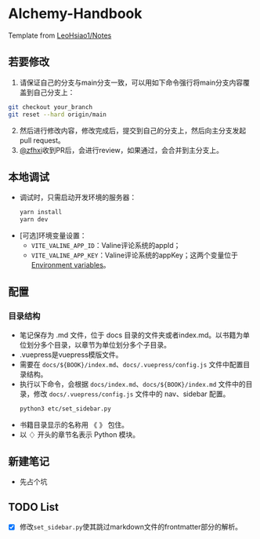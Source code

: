 # Alchemy-Handbook


Template from [LeoHsiao1/Notes](https://github.com/LeoHsiao1/Notes)

## 若要修改

1. 请保证自己的分支与main分支一致，可以用如下命令强行将main分支内容覆盖到自己分支上：
```bash
git checkout your_branch
git reset --hard origin/main
```

2. 然后进行修改内容，修改完成后，提交到自己的分支上，然后向主分支发起pull request。
3. [@zfhxi](https://github.com/zfhxi)收到PR后，会进行review，如果通过，会合并到主分支上。

## 本地调试

- 调试时，只需启动开发环境的服务器：
  ```sh
  yarn install
  yarn dev
  ```
- [可选]环境变量设置：
    - `VITE_VALINE_APP_ID`：Valine评论系统的appId；
    - `VITE_VALINE_APP_KEY`：Valine评论系统的appKey；这两个变量位于[Environment variables](https://github.com/zfhxi/Alchemy-Handbook/settings/environments/952272111/edit)。

## 配置

### 目录结构

- 笔记保存为 .md 文件，位于 docs 目录的文件夹或者index.md。以书籍为单位划分多个目录，以章节为单位划分多个子目录。
- .vuepress是vuepress模版文件。
- 需要在 `docs/${BOOK}/index.md`、`docs/.vuepress/config.js` 文件中配置目录结构。
- 执行以下命令，会根据 `docs/index.md`、`docs/${BOOK}/index.md` 文件中的目录，修改 `docs/.vuepress/config.js` 文件中的 nav、sidebar 配置。
  ```sh
  python3 etc/set_sidebar.py
  ```
- 书籍目录显示的名称用 《 》 包住。
- 以 ♢ 开头的章节名表示 Python 模块。


## 新建笔记
- 先占个坑

## TODO List

- [x] 修改`set_sidebar.py`使其跳过markdown文件的frontmatter部分的解析。
